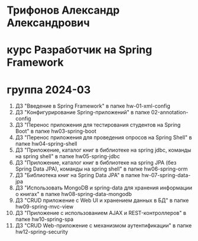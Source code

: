 # Трифонов Александр Александрович
# курс Разработчик на Spring Framework
# группа 2024-03

1. ДЗ "Введение в Spring Framework" в папке hw-01-xml-config
2. ДЗ "Конфигурирование Spring-приложений" в папке 02-annotation-config
3. ДЗ "Перенос приложения для тестирования студентов на Spring Boot" в папке hw03-spring-boot
4. ДЗ "Перенос приложения для проведения опросов на Spring Shell" в папке hw04-spring-shell
5. ДЗ "Приложение, каталог книг в библиотеке на spring jdbc, команды на spring shell" в папке hw05-spring-jdbc
6. ДЗ "Приложение, каталог книг в библиотеке на spring JPA (без Spring Data JPA), команды на spring shell" в папке hw06-spring-orm
7. ДЗ "Библиотека книг на Spring Data JPA" в папке hw-07-spring-data-jpa
8. ДЗ "Использовать MongoDB и spring-data для хранения информации о книгах" в папке hw08-spring-data-mongodb
9. ДЗ "CRUD приложение с Web UI и хранением данных в БД" в папке hw09-spring-mvc-view
10. ДЗ "Приложение с использованием AJAX и REST-контроллеров" в папке hw10-spring-spa
12. ДЗ "CRUD Web-приложение с механизмом аутентификации" в папке hw12-spring-security